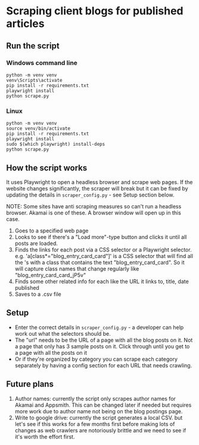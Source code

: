 # Scraping client blogs for published articles

## Run the script

### Windows command line

```
python -m venv venv
venv\Scripts\activate
pip install -r requirements.txt
playwright install
python scrape.py
```

### Linux

```
python -m venv venv
source venv/bin/activate
pip install -r requirements.txt
playwright install
sudo $(which playwright) install-deps
python scrape.py
```

## How the script works

It uses Playwright to open a headless browser and scrape web pages.
If the website changes significantly, the scraper will break but it can be fixed by updating the details in `scraper_config.py` - see Setup section below.

NOTE: Some sites have anti scraping measures so can't run a headless browser. Akamai is one of these. A browser window will open up in this case.

1. Goes to a specified web page
2. Looks to see if there's a "Load more"-type button and clicks it until all posts are loaded.
3. Finds the <a> links for each post via a CSS selector or a Playwright selector.
   e.g. 'a[class*="blog_entry_card_card"]' is a CSS selector that will find all the <a>'s with a class that contains the text "blog_entry_card_card". So it will capture class names that change regularly like "blog_entry_card_card_jP5v"
4. Finds some other related info for each <a> like the URL it links to, title, date published
5. Saves to a .csv file

## Setup

- Enter the correct details in `scraper_config.py` - a developer can help work out what the selectors should be.
- The "url" needs to be the URL of a page with all the blog posts on it. Not a page that only has 3 sample posts on it. Click through until you get to a page with all the posts on it
- Or if they're organized by category you can scrape each category separately by having a config section for each URL that needs crawling.

## Future plans

1. Author names: currently the script only scrapes author names for Akamai and Appsmith. This can be changed later if needed but requires more work due to author name not being on the blog postings page.
2. Write to google drive: currently the script generates a local CSV. but let's see if this works for a few months first before making lots of changes as web crawlers are notoriously brittle and we need to see if it's worth the effort first.
